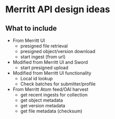 # Merritt API design ideas

## What to include
- From Merritt UI
  - presigned file retrieval
  - presigned object/version download
  - start ingest (from url) 
- Modified from Merritt UI and Sword 
  - start presigned upload 
- Modified from Merritt UI functionality
  - Local id lookup  
  - Check batches for submitter/profile
- From Merritt Atom feed/OAI harvest
  - get recent ingests for collection
  - get object metadata
  - get version metadata
  - get file metadata (checksum)
